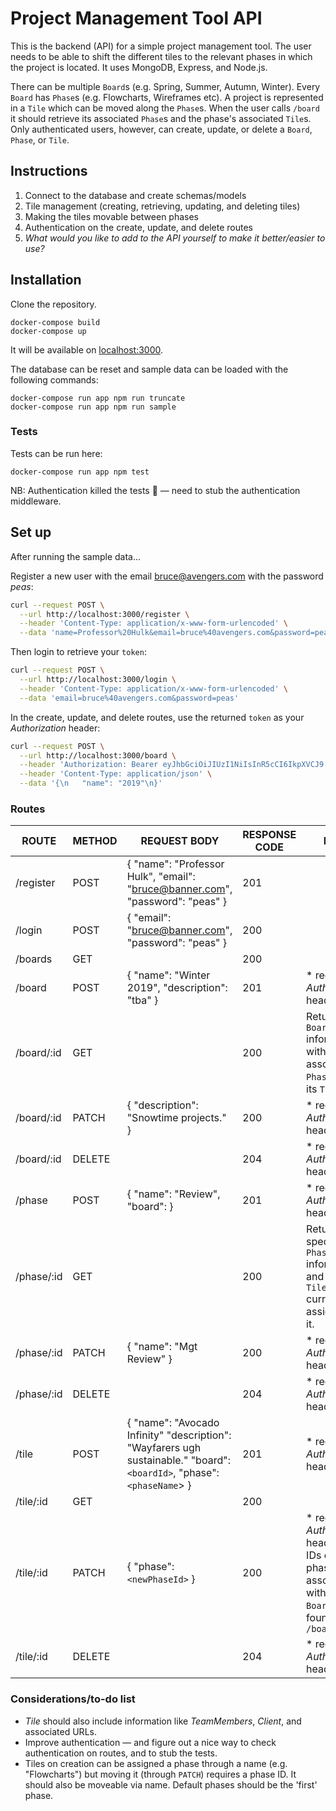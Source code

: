 # Project Management Tool API

This is the backend (API) for a simple project management tool. The user needs to be able to shift the different tiles to the relevant phases in which the project is located. It uses MongoDB, Express, and Node.js.

There can be multiple `Board`s (e.g. Spring, Summer, Autumn, Winter). Every `Board` has `Phase`s (e.g. Flowcharts, Wireframes etc). A project is represented in a `Tile` which can be moved along the `Phase`s. When the user calls `/board` it should retrieve its associated `Phase`s and the phase's associated `Tile`s. Only authenticated users, however, can create, update, or delete a `Board`, `Phase`, or `Tile`.

## Instructions

1. Connect to the database and create schemas/models
2. Tile management (creating, retrieving, updating, and deleting tiles)
3. Making the tiles movable between phases
4. Authentication on the create, update, and delete routes
5. _What would you like to add to the API yourself to make it better/easier to use?_

## Installation

Clone the repository.

```
docker-compose build
docker-compose up
```

It will be available on [localhost:3000](localhost:3000).

The database can be reset and sample data can be loaded with the following commands:

```
docker-compose run app npm run truncate
docker-compose run app npm run sample
```

### Tests

Tests can be run here:

```
docker-compose run app npm test
```

NB: Authentication killed the tests 🤯 — need to stub the authentication middleware.

## Set up

After running the sample data...

Register a new user with the email bruce@avengers.com with the password _peas_:

```bash
curl --request POST \
  --url http://localhost:3000/register \
  --header 'Content-Type: application/x-www-form-urlencoded' \
  --data 'name=Professor%20Hulk&email=bruce%40avengers.com&password=peas'
```

Then login to retrieve your `token`:

```bash
curl --request POST \
  --url http://localhost:3000/login \
  --header 'Content-Type: application/x-www-form-urlencoded' \
  --data 'email=bruce%40avengers.com&password=peas'
```

In the create, update, and delete routes, use the returned `token` as your _Authorization_ header:

```bash
curl --request POST \
  --url http://localhost:3000/board \
  --header 'Authorization: Bearer eyJhbGciOiJIUzI1NiIsInR5cCI6IkpXVCJ9.eyJpZCI6IjVjYzQ1NTNmM2QwNzg4MDMzZmZjM2VhOCIsIm5hbWUiOiJQcm9mZXNzb3IgSHVsayIsImlhdCI6MTU1NjM3MDg4MywiZXhwIjoxNTU2NDA2ODgzfQ.cvvYPCSbXRZla_7rWhi6pi2SeoYJr9hKz7OatWyAJp4' \
  --header 'Content-Type: application/json' \
  --data '{\n	"name": "2019"\n}'
```

### Routes

| ROUTE | METHOD | REQUEST BODY | RESPONSE CODE | Notes |
|------------|--------|-----------------------------------------------------------------------------------------------------------------------------------------------------------------------------------------------------------|---------------|-----------------------------------------------------------------------------------------------------------------------|
| /register | POST | {  "name": "Professor Hulk",  "email": "bruce@banner.com",  "password": "peas" } | 201 |  |
| /login | POST | {  "email": "bruce@banner.com",  "password": "peas" } | 200 |  |
| /boards | GET |  | 200 |  |
| /board | POST | {  "name": "Winter 2019",  "description": "tba"  } | 201 | * requires _Authorization_ header |
| /board/:id | GET |  | 200 | Returns `Board` information with its associated `Phases` and its `Tiles`. |
| /board/:id | PATCH | {  "description": "Snowtime projects." } | 200 | * requires _Authorization_ header |
| /board/:id | DELETE |  | 204 | * requires _Authorization_ header |
| /phase | POST | {  "name": "Review",  "board": <boardId> } | 201 | * requires _Authorization_ header |
| /phase/:id | GET |  | 200 | Returns the specified `Phase` information and the `Tiles` currently assigned to it. |
| /phase/:id | PATCH | {  "name": "Mgt Review" } | 200 | * requires _Authorization_ header |
| /phase/:id | DELETE |  | 204 | * requires _Authorization_ header |
| /tile | POST | {  "name": "Avocado Infinity"  "description": "Wayfarers ugh sustainable."  "board": `<boardId>`,  "phase": `<phaseName`> } | 201 | * requires _Authorization_ header |
| /tile/:id | GET |  | 200 |  |
| /tile/:id | PATCH | {   "phase": `<newPhaseId>` } | 200 | * requires _Authorization_ header  The IDs of the phases associated with the `Board` can be found on `GET /board/:id` |
| /tile/:id | DELETE |  | 204 | * requires _Authorization_ header |

### Considerations/to-do list

* _Tile_ should also include information like _TeamMembers_, _Client_, and associated URLs.
* Improve authentication — and figure out a nice way to check authentication on routes, and to stub the tests.
* Tiles on creation can be assigned a phase through a name (e.g. "Flowcharts") but moving it (through `PATCH`) requires a phase ID. It should also be moveable via name. Default phases should be the 'first' phase.
